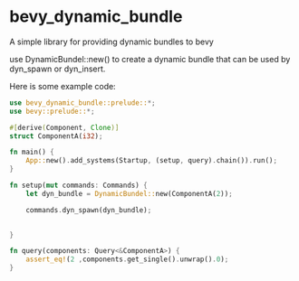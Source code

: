 # bevy_dynamic_bundle
 A simple library for providing dynamic bundles to bevy

use DynamicBundel::new() to create a dynamic bundle that can be used by dyn_spawn or dyn_insert.

Here is some example code:
```rust
use bevy_dynamic_bundle::prelude::*;
use bevy::prelude::*;

#[derive(Component, Clone)]
struct ComponentA(i32);

fn main() {
    App::new().add_systems(Startup, (setup, query).chain()).run();
}

fn setup(mut commands: Commands) {
    let dyn_bundle = DynamicBundel::new(ComponentA(2));

    commands.dyn_spawn(dyn_bundle);

            
}

fn query(components: Query<&ComponentA>) {
    assert_eq!(2 ,components.get_single().unwrap().0);
}
```
